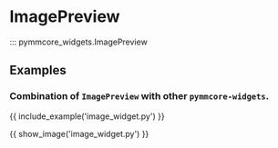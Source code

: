 # ImagePreview

::: pymmcore_widgets.ImagePreview

## Examples

### Combination of `ImagePreview` with other `pymmcore-widgets`.

{{ include_example('image_widget.py') }}

{{ show_image('image_widget.py') }}
